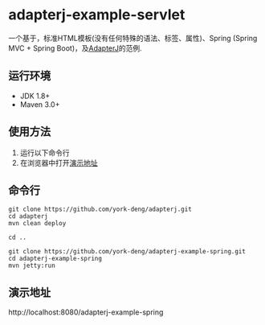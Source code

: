 # adapterj-example-servlet

一个基于，标准HTML模板(没有任何特殊的语法、标签、属性)、Spring (Spring MVC + Spring Boot)，及[AdapterJ](https://github.com/york-deng/adapterj)的范例. 

## 运行环境
* JDK 1.8+
* Maven 3.0+

## 使用方法 
1. 运行以下命令行   
2. 在浏览器中打开[演示地址](http://localhost:8080/adapterj-example-spring)   

## 命令行
```
git clone https://github.com/york-deng/adapterj.git
cd adapterj
mvn clean deploy

cd ..

git clone https://github.com/york-deng/adapterj-example-spring.git
cd adapterj-example-spring   
mvn jetty:run   
```

## 演示地址
http://localhost:8080/adapterj-example-spring
